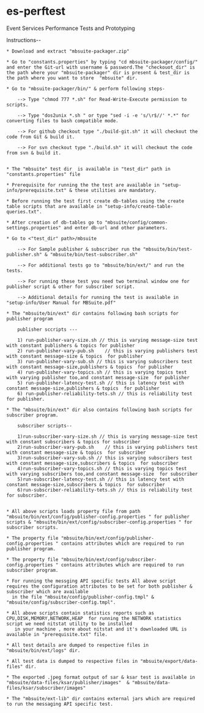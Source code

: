 es-perftest
===========

Event Services Performance Tests and Prototyping

Instructions-- 

	* Download and extract "mbsuite-packager.zip" 
	
	* Go to "constants.properties" by typing "cd mbsuite-packager/config/" and enter the Git-url with username & password.The "checkouot_dir" is the path where your "mbsuite-packager" dir is present & test_dir is the path where you want to store  "mbsuite" dir.
	
	* Go to "mbsuite-packager/bin/" & perform following steps-
	
		--> Type "chmod 777 *.sh" for Read-Write-Execute permission to scripts.
		
		--> Type "dos2unix *.sh " or type "sed -i -e 's/\r$//' *.*" for converting files to bash compatible mode.
		
		--> For github checkout type "./build-git.sh" it will checkout the code from Git & build it.
		
		--> For svn checkout type "./build.sh" it will checkout the code from svn & build it.
		
		
	* The "mbsuite" test dir  is available in "test_dir" path in "constants.properties" file 
	
	* Prerequisite for running the the test are available in "setup-info/prerequisite.txt" & these utilities are mandatory.
		
	* Before running the test first create db-tables using the create table scripts that are available in "setup-info/create-table-queries.txt".
		
	* After creation of db-tables go to "mbsuite/config/common-settings.properties" and enter db-url and other parameters. 

	* Go to <"test_dir" path>/mbsuite 
	
		--> For Sample publisher & subscriber run the "mbsuite/bin/test-publisher.sh" & "mbsuite/bin/test-subscriber.sh"
		
		--> For additional tests go to "mbsuite/bin/ext/" and run the tests.
		
		--> For running these test you need two terminal window one for publisher script & other for subscriber script.
		
		--> Additional details for running the test is available in "setup-info/User Manual for MBSuite.pdf" 
		
	* The "mbsuite/bin/ext" dir contains following bash scripts for publisher program

		publisher sccripts ---
 
		1) run-publisher-vary-size.sh // this is varying message-size test with constant publishers & topics for publisher
		2) run-publisher-vary-pub.sh	// this is varying publishers test with constant message-size & topics  for publisher
		3) run-publisher-vary-sub.sh // this is varying subscribers test with constant message-size,publishers & topics  for publisher
		4) run-publisher-vary-topics.sh // this is varying topics test with varying publisher too,and constant message-size  for publisher
		5) run-publisher-latency-test.sh // this is latency test with constant message-size,publishers & topics  for publisher
		6) run-publisher-reliability-tets.sh // this is reliability test for publisher.

	* The "mbsuite/bin/ext" dir also contains following bash scripts for subscriber program.

		subscriber scripts--

		1)run-subscriber-vary-size.sh // this is varying message-size test with constant subscribers & topics for subscriber
		2)run-subscriber-vary-pub.sh	// this is varying publishers test with constant message-size & topics  for subscriber
		3)run-subscriber-vary-sub.sh // this is varying subscribers test with constant message-size,subscribers & topics  for subscriber
		4)run-subscriber-vary-topics.sh // this is varying topics test with varying subscribers too,and constant message-size  for subscriber
		5)run-subscriber-latency-test.sh // this is latency test with constant message-size,subscribers & topics  for subscriber
		6)run-subscriber-reliability-tets.sh // this is reliability test for subscriber.

		
	* All above scripts loads property file from path  "mbsuite/bin/ext/config/publisher-config.properties " for publisher scripts & "mbsuite/bin/ext/config/subscriber-config.properties " for subscriber scripts.

	* The property file "mbsuite/bin/ext/config/publisher-config.properties " contains attributes which are required to run publisher program.

	* The property file "mbsuite/bin/ext/config/subscriber-config.properties " contains attributes which are required to run subscriber program.
	
	* For running the messging API specific tests All above script requires the configuration attributes to be set for both publisher & subscriber which are available 
	  in the file "mbsuite/config/publisher-config.tmpl" & "mbsuite/config/subscriber-config.tmpl". 
	  
	* All above scripts contain statistics reports such as CPU,DISK,MEMORY,NETWORK,HEAP  for running the NETWORK statistics script we need nitstat utility to be installed
	   in your machine , more about nitstat and it's downloaded URL is available in "prerequisite.txt" file.
	   
	* All test details are dumped to respective files in "mbsuite/bin/ext/logs" dir.
	
	* All test data is dumped to respective files in "mbsuite/export/data-files" dir.
	
	* The exported .jpeg format output of sar & ksar test is available in "mbsuite/data-files/ksar/publisher/images"  & "mbsuite/data-files/ksar/subscriber/images"
	
	* The "mbsuite/ext-lib" dir contains external jars which are required to run the messaging API specific test.
	
	

